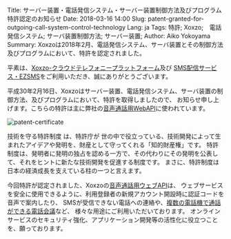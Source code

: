 Title: サーバー装置・電話発信システム・サーバー装置制御方法及びプログラム 特許認定のお知らせ
Date: 2018-03-16 14:00
Slug: patent-granted-for-outgoing-call-system-control-technology
Lang: ja
Tags: 特許; Xoxzo;　電話発信システム; サーバ装置制御方法; サーバー装置;
Author: Aiko Yokoyama
Summary: Xoxzoは2018年2月、電話発信システム、サーバ装置とその制御方法及びプログラムにおいて、特許を認定されました。

平素は、[Xoxzo-クラウドテレフォニープラットフォーム](https://www.xoxzo.com/ja/)及び
[SMS配信サービス・EZSMS](https://www.ezsms.biz/ja/)をご利用いただき、誠にありがとうございます。

平成30年2月16日、Xoxzoはサーバー装置、電話発信システム、サーバ装置の制御方法、及びプログラムにおいて、特許を取得しましたので、
お知らせ申し上げます。こちらの特許は主に弊社の[音声通話用WebAPI](https://www.xoxzo.com/ja/about/voice-api/)に使われています。

![patent-certificate](/images/patent201802.jpg)

技術を守る特許制度 は、特許庁が
世の中で役立っている、技術開発によって生まれたアイデアや発明を、財産として守ってくれる「知的財産権」です。
特許制度は、発明者に発明の独占を認める一方で、その代わりにその発明を公表して、それをヒントに新たな技術開発を促進する制度です。 
まさに、特許制度は日本の経済成長を支えている柱の一つと言えます。

今回特許が認定されました、Xoxzoの[音声通話用ウェブAPI](https://www.xoxzo.com/ja/about/voice-api/)は、
ウェブサービスを安全に使用できるように、利用登録者の新規アカウント開設時に認証コードを音声で案内したり、
SMSが受信できない電話への連絡や、[複数の電話機で通話ができる電話会議](https://www.xoxzo.com/ja/about/privacy-call/)など、
様々な用途にご利用いただいております。
オンラインサービスのセキュリティ強化、アプリケーション開発等の活性化に役立つことを、願っております。
